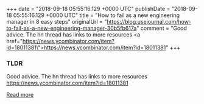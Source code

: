 +++
date = "2018-09-18 05:55:16.129 +0000 UTC"
publishDate = "2018-09-18 05:55:16.129 +0000 UTC"
title = "How to fail as a new engineering manager in 8 easy steps"
originalUrl = "https://blog.usejournal.com/how-to-fail-as-a-new-engineering-manager-30b5fb617a"
comment = "Good advice. The hn thread has links to more resources <a href=\"https://news.ycombinator.com/item?id=18011381\">https://news.ycombinator.com/item?id=18011381</a>"
+++

### TLDR

Good advice. The hn thread has links to more resources <a href="https://news.ycombinator.com/item?id=18011381">https://news.ycombinator.com/item?id=18011381</a>

[Read more](https://blog.usejournal.com/how-to-fail-as-a-new-engineering-manager-30b5fb617a)
